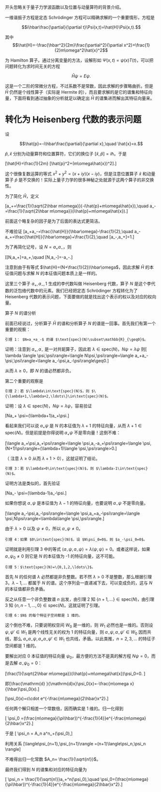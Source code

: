 开头忽略关于量子力学波函数以及位置与动量算符的背景介绍。

一维谐振子方程是定态 Schrödinger 方程可以精确求解的一个重要情形，方程是

$$i\hbar\frac{\partial}{\partial t}\Psi(x,t)=\hat{H}\Psi(x,t).$$

其中
$$\hat{H}=-\frac{\hbar^2}{2m}\frac{\partial^2}{\partial x^2}+\frac{1}{2}m\omega^2\hat{x}^2$$

为 Hamilton 算子。通过分离变量的方法，设解形如 $\Psi(x,t)=\psi(x)T(t)$，可以把问题转化为求时间无关的方程

$$ \hat{H}\psi =E\psi.$$

这是一个二阶的常微分方程，不过系数不是常数，因此求解的步骤略曲折。但是 $\hat{H}$ 仍然是个线性算子（实际是 Hermite 的），而且要求解的是它的谱集和特征向量，下面将看到通过抽象的分析就足以确定出 $\hat{H}$ 的谱集进而解出其特征向量来。


# 转化为 Heisenberg 代数的表示问题

设

$$\hat{p}=-i\hbar\frac{\partial}{\partial x},\quad \hat{x}=x.$$

$\hat{p},\hat{x}$ 分别为动量算符和位置算符，它们的换位子 $[\hat{x},\hat{p}]=i\hbar$。于是

\[\hat{H}=\frac{1}{2m} [\hat{p}^2+(m\omega\hat{x})^2].\]

这个很像复数运算的等式 $x^2+y^2=(x+iy)(x-iy)$，但是注意位置算子 $\hat{x}$ 和动量算子 $\hat{p}$ 是不交换的！实际上量子力学的很多神秘之处就源于这两个算子的非交换性。

为了简化 $\hat{H}$，定义

\[a_+=\frac{1}{\sqrt{2\hbar m\omega}}(-i\hat{p}+m\omega\hat{x}),\quad a_-=\frac{1}{\sqrt{2\hbar m\omega}}(i\hat{p}+m\omega\hat{x}).\]

前面这个略复杂的因子是为了后面的表达式更简洁。

不难验证 \[a_+a_-=\frac{\hat{H}}{\hbar\omega}-\frac{1}{2},\quad a_-a_+=\frac{\hat{H}}{\hbar\omega}+\frac{1}{2},\quad [a_-,a_+]=1.\]

为了再简化记号，设 $N=a_+a_-$，则

\[[N,a_+]=a_+,\quad [N,a_-]=-a_-.\]

注意到由于有等式 $\hat{H}=(N+\frac{1}{2})\hbar\omega$，因此求解 $\hat{H}$ 的本征值问题与求解 $N$ 的本征值问题本质上是一样的。



这里三个算子 $a_+,a_-,1$ 生成的李代数叫做 Heisenberg 代数，算子 $N$ 是这个李代数的泛包络代数中的元素。我们已经把定态 Schrödinger 方程转化为了Heisenberg 代数的表示问题，下面要做的就是找出这个表示的权以及对应的权向量。




算子 $N$ 的谱分析



前面已经说过，分析算子 $\hat{H}$ 的谱和分析算子 $N$ 的谱是一回事。首先我们有第一个重要的观察：



    引理 1： $N=a_+a_-$ 的谱 $\text{spec}(N)\subset\mathbb{R}_{\geq0}$。



证明：注意到 $a_+,a_-$ 是一对共轭算子，因此若 $\lambda\in\text{spec}(N)$，$N\psi=\lambda \psi$ 则\[ \lambda \langle \psi,\psi\rangle=\langle N\psi,\psi\rangle=\langle a_+a_-\psi,\psi\rangle=\langle a_-\psi,a_-\psi\rangle\geq0.\]

从而 $\lambda\geq0$，即 $N$ 的谱必然都非负。



第二个重要的观察是



    引理 2：若 $\lambda\in\text{spec}(N)$，则 $\{\lambda+1,\lambda+2,\ldots\}\in\text{spec}(N)$。



证明：设 $\lambda\in\text{spec}(N)$，$N\psi=\lambda \psi$，容易验证

\[Na_+ \psi=(\lambda+1)a_+\psi.\]

看起来我们可以说 $a_+\psi$ 是 $N$ 的本征值为 $\lambda+1$ 的特征向量，从而 $\lambda+1\in\text{spec}(N)$。但是前提是你得说明 $a_+\psi$ 不是零向量！这倒不难：

\[\langle a_+\psi,a_+\psi\rangle=\langle \psi,a_-a_+\psi\rangle=\langle \psi,(N+1)\psi\rangle=(\lambda+1)\langle \psi,\psi\rangle>0.\]

（ 注意 $\lambda\geq0$ 从而 $\lambda+1>0$），这就证明了结论。



    引理 3：若 $\lambda>0\in\text{spec}(N)$，则 $\lambda-1\in\text{spec}(N)$。



证明方法是类似的，首先验证

\[Na_- \psi=(\lambda-1)a_-\psi.\]

如果你想说 $a_-\psi$ 是本征值为 $\lambda-1$ 的特征向量，也要说明 $a_-\psi$ 不是零向量。

\[\langle a_-\psi,a_-\psi\rangle=\langle \psi,a_+a_-\psi\rangle=\langle \psi,N\psi\rangle=\lambda\langle \psi,\psi\rangle.\]

由于 $\lambda>0$ 以及 $\psi\ne0$，所以 $a_-\psi\ne0$。



    引理 4：如果 $0\in\text{spec}(N)$，设 $N\psi_0=0$，则 $a_-\psi_0=0$。



证明就是利用引理 3 中的等式 $\langle a_-\psi,a_-\psi\rangle=\lambda\langle \psi,\psi\rangle=0$。或者这样说，如果 $a_-\psi_0\ne0$ 则它是 $N$ 的本征值为 -1 的特征向量，这不可能。





    引理 5：$\text{spec}(N)=\{0,1,2,\ldots\}$。



首先 $N$ 的任何谱 $\lambda$ 必然都是非负整数。若不然 $\lambda>0$ 不是整数，那么根据引理 3，$\lambda-1,\ldots$ 都属于 $N$ 的谱。这个序列会一直递减下去，可以变成负的，这与 $N$ 的本征值都非负矛盾。

反之从任意一个非负整数谱 $n$ 出发，由引理 2 知 $\{n+1,\ldots\}\in\text{spec}(N)$，由引理 3 知 $\{n,n-1,\ldots,0\}\in\text{spec}(N)$。这就证明了引理。



    引理 6：$N$ 的每个特征子空间都是 1 维的。



这个倒也不难，只要说明权空间 $W_0$ 是一维的，则 $W_1$ 必然也是一维的。否则设 $\psi,\psi'\in W_1$ 是两个线性无关的权为 1 的特征向量，则 $a_-\psi,a_-\psi'\in W_0$ 因而共线，那么 $a_+a_-\psi,a_+a_-\psi'\in W_1$ 也共线，矛盾。以此类推，$n=2,3,\ldots$ 的特征子空间都是 1 维的。

要解出对应 0 本征值的特征向量 $\psi_0$，最方便的方法不是真的解方程 $N\psi=0$，而是去解 $a_-\psi_0=0$：

\[\frac{1}{\sqrt{2\hbar m\omega}}(i\hat{p}+m\omega\hat{x})\psi_0=0. \]

即\[\frac{\mathrm{d} }{\mathrm{d}x}\psi_0(x)=-\frac{m\omega x}{\hbar}\psi_0(x).\]

\[\psi_0(x)=c\cdot e^{-\frac{m\omega}{2\hbar}x^2}.\]

任何两个解只相差一个常数倍，因而确实是 1 维的。归一化得到

\[ \psi_0 =(\frac{m\omega}{\pi\hbar})^{-\frac{1}{4}}e^{-\frac{m\omega}{2\hbar}x^2}.\]

于是 \[ \psi_n = A_n a^n_+(\psi_0),\]

利用关系 \[\langle\psi_{n+1},\psi_{n+1}\rangle =(n+1)\langle\psi_n,\psi_n \rangle\]

不难得出归一化常数 $A_n= \frac{1}{\sqrt{n!}}$。

最终我们得到 $N$ 的谱集和对应的特征向量为

\[ \psi_n = \frac{1}{\sqrt{n!}}a_+^n(\psi_0),\quad \psi_0=(\frac{m\omega}{\pi\hbar})^{-\frac{1}{4}}e^{-\frac{m\omega}{2\hbar}x^2}.\]

